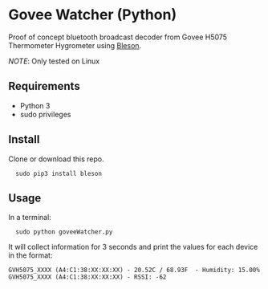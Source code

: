 # Govee Watcher (Python)
Proof of concept bluetooth broadcast decoder from Govee H5075 Thermometer Hygrometer using [Bleson](https://github.com/TheCellule/python-bleson).


*NOTE*: Only tested on Linux

## Requirements
  * Python 3
  * sudo privileges


## Install
Clone or download this repo.
```shell
  sudo pip3 install bleson
```

## Usage
In a terminal:
```shell
  sudo python goveeWatcher.py
```
It will collect information for 3 seconds and print the values for each device in the format:

```
GVH5075_XXXX (A4:C1:38:XX:XX:XX) - 20.52C / 68.93F  - Humidity: 15.00%
GVH5075_XXXX (A4:C1:38:XX:XX:XX) - RSSI: -62
```
